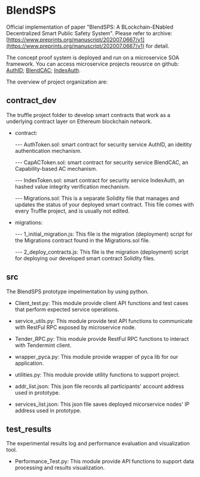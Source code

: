 # BlendSPS
Official implementation of paper "BlendSPS: A BLockchain-ENabled Decentralized Smart Public Safety System". Please refer to archive: [https://www.preprints.org/manuscript/202007.0667/v1](https://www.preprints.org/manuscript/202007.0667/v1) for detail.

The concept proof system is deployed and run on a microservice SOA framework. You can access microservice projects reousrce on github: 
[AuthID](https://github.com/samuelxu999/Microservices_dev/tree/master/Services_dev/AuthID); 
[BlendCAC](https://github.com/samuelxu999/Microservices_dev/tree/master/Services_dev/BlendCAC); 
[IndexAuth](https://github.com/samuelxu999/Microservices_dev/tree/master/Services_dev/IndexAuth).


The overview of project organization are:

## contract_dev
The truffle project folder to develop smart contracts that work as a underlying contract layer on Ethereum blockchain network.

* contract:

	--- AuthToken.sol: smart contract for security service AuthID, an ideitity authentication mechanism.

	--- CapACToken.sol: smart contract for security service BlendCAC, an Capability-based AC mechanism.

	--- IndexToken.sol: smart contract for security service IndexAuth, an hashed value integrity verification mechanism.
	
	--- Migrations.sol: This is a separate Solidity file that manages and updates the status of your deployed smart contract. This file comes with every Truffle project, and is usually not edited.
	
* migrations:

	--- 1_initial_migration.js: This file is the migration (deployment) script for the Migrations contract found in the Migrations.sol file.
	
	--- 2_deploy_contracts.js: This file is the migration (deployment) script for deploying our developed smart contract Solidity files.
	
## src
The BlendSPS prototype impelmentation by using python. 
* Client_test.py: This module provide client API functions and test cases that perform expected service operations.

* service_utils.py: This module provide test API functions to communicate with RestFul RPC exposed by microservice node.

* Tender_RPC.py: This module provide RestFul RPC functions to interact with Tendermint client.

* wrapper_pyca.py: This module provide wrapper of pyca lib for our application.

* utilities.py: This module provide utility functions to support project.

* addr_list.json: This json file records all participants' account address used in prototype.

* services_list.json: This json file saves deployed micorservice nodes' IP address used in prototype.

## test_results
The experimental results log and performance evaluation and visualization tool.
* Performance_Test.py: This module provide API functions to support data processing and results visualization.

